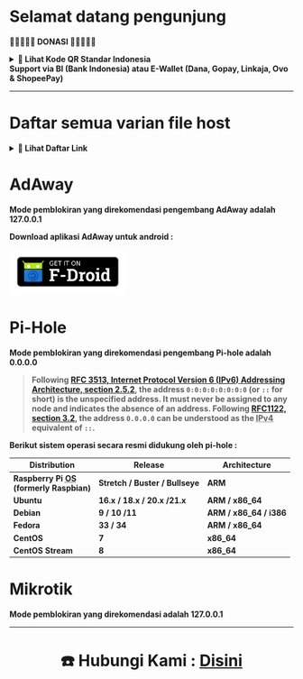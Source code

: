 # Selamat datang pengunjung

<b>💸💸💸💸💸 DONASI 💸💸💸💸💸</b> 

<details>
  <summary><b> 🔎 Lihat Kode QR Standar Indonesia</summary>
<p dir="auto"><a target="_blank" rel="noopener noreferrer" href="https://user-images.githubusercontent.com/94752371/166851078-7768997c-42dd-4cdf-b094-8fb590107a47.png"><img src="https://user-images.githubusercontent.com/94752371/166851078-7768997c-42dd-4cdf-b094-8fb590107a47.png" height="500" style="max-width: 100%;"></a></p>
</details>
Support via BI (Bank Indonesia) atau E-Wallet (Dana, Gopay, Linkaja, Ovo & ShopeePay)

<hr>

# Daftar semua varian file host
  
<details>
<summary><b> 🔎 Lihat Daftar Link</summary>
<table>
<thead>
<tr>
<th align="center">Judul</th>
<th align="center">Mode 0.0.0.0</th>
<th align="center">Mode 127.0.0.1</th>
<th align="center">Mode Domain</th>
<th align="center">Penulis</th>
</tr>
</thead>
<tbody>
<tr>
<td>Reguler</td>
<td align="center"><a href="https://raw.githubusercontent.com/fandanetwork/hosts/main/pihole/reguler" rel="nofollow">Link</a></td>
<td align="center"><a href="https://raw.githubusercontent.com/fandanetwork/hosts/main/adguard-home/reguler" rel="nofollow">Link</a></td>
<td align="center"><a href="/index" rel="nofollow">-</a></td>
<th align="center">Fanda Network</th>
</tr>
<tr>
<td>Advertising</td>
<td align="center"><a href="https://raw.githubusercontent.com/fandanetwork/hosts/main/pihole/ads" rel="nofollow">Link</a></td>
<td align="center"><a href="https://raw.githubusercontent.com/fandanetwork/hosts/main/adguard-home/ads" rel="nofollow">Link</a></td>
<td align="center"><a href="/index" rel="nofollow">-</a></td>
<th align="center">Fanda Network</th>
</tr>
<tr>
<td>Analytics</td>
<td align="center"><a href="https://raw.githubusercontent.com/fandanetwork/hosts/main/pihole/analytics" rel="nofollow">Link</a></td>
<td align="center"><a href="https://raw.githubusercontent.com/fandanetwork/hosts/main/adguard-home/analytics" rel="nofollow">Link</a></td>
<td align="center"><a href="/index" rel="nofollow">-</a></td>
<th align="center">Fanda Network</th>
</tr>
<tr>
<td>Log</td>
<td align="center"><a href="https://raw.githubusercontent.com/fandanetwork/hosts/main/pihole/log" rel="nofollow">Link</a></td>
<td align="center"><a href="https://raw.githubusercontent.com/fandanetwork/hosts/main/adguard-home/log" rel="nofollow">Link</a></td>
<td align="center"><a href="/index" rel="nofollow">-</a></td>
<th align="center">Fanda Network</th>
</tr>
<tr>
<td>Malware</td>
<td align="center"><a href="https://raw.githubusercontent.com/fandanetwork/hosts/main/pihole/malware" rel="nofollow">Link</a></td>
<td align="center"><a href="https://raw.githubusercontent.com/fandanetwork/hosts/main/adguard-home/malware" rel="nofollow">Link</a></td>
<td align="center"><a href="/index" rel="nofollow">-</a></td>
<th align="center">Fanda Network</th>
</tr>
<tr>
<td>Trackers</td>
<td align="center"><a href="https://raw.githubusercontent.com/fandanetwork/hosts/main/pihole/trackers" rel="nofollow">Link</a></td>
<td align="center"><a href="https://raw.githubusercontent.com/fandanetwork/hosts/main/adguard-home/trackers" rel="nofollow">Link</a></td>
<td align="center"><a href="/index" rel="nofollow">-</a></td>
<th align="center">Fanda Network</th>
</tr>
<tr>
<td>Ublock</td>
<td align="center"><a href="https://raw.githubusercontent.com/fandanetwork/hosts/main/pihole/ublock" rel="nofollow">Link</a></td>
<td align="center"><a href="https://raw.githubusercontent.com/fandanetwork/hosts/main/adguard-home/ublock" rel="nofollow">Link</a></td>
<td align="center"><a href="/index" rel="nofollow">-</a></td>
<th align="center">uBlock Origin</th>
</tr>
<tr>
<td>Push</td>
<td align="center"><a href="https://raw.githubusercontent.com/fandanetwork/hosts/main/pihole/push" rel="nofollow">Link</a></td>
<td align="center"><a href="https://raw.githubusercontent.com/fandanetwork/hosts/main/adguard-home/push" rel="nofollow">Link</a></td>
<td align="center"><a href="/index" rel="nofollow">-</a></td>
<th align="center">Fanda Network</th>
</tr>
<tr>
<td>Porn</td>
<td align="center"><a href="/index" rel="nofollow">-</a></td>
<td align="center"><a href="/index" rel="nofollow">-</a></td>
<td align="center"><a href="https://raw.githubusercontent.com/fandanetwork/hosts/main/domain/porn" rel="nofollow">Link</a></td>
<th align="center">Random</th>
</tr>
</tbody>
</table>
</details>

# AdAway
Mode pemblokiran yang direkomendasi pengembang AdAway adalah <b>127.0.0.1</b>

Download aplikasi AdAway untuk android : 
<p dir="auto"><a href="https://app.adaway.org/adaway.apk" rel="nofollow"><img src="https://raw.githubusercontent.com/AdAway/AdAway/master/Resources/get-it-on-fdroid.png" alt="Get it on official AdAway website" height="80" style="max-width: 100%;"></a>

# Pi-Hole

  Mode pemblokiran yang direkomendasi pengembang Pi-hole adalah <b>0.0.0.0</b>
<p><blockquote>Following <a href="https://tools.ietf.org/html/rfc3513#section-2.5.2">RFC 3513, Internet Protocol Version 6 (<abbr title="Internet Protocol version 6 (addresses like 2001:db8::ff00:42:8329)">IPv6</abbr>) Addressing Architecture, section 2.5.2</a>, the address <code>0:0:0:0:0:0:0:0</code> (or <code>::</code> for short) is the unspecified address. It must never be assigned to any node and indicates the absence of an address. Following <a href="https://tools.ietf.org/html/rfc1122#section-3.2">RFC1122, section 3.2</a>, the address <code>0.0.0.0</code> can be understood as the <abbr title="Internet Protocol version 4 (addresses like 192.168.0.1)">IPv4</abbr> equivalent of <code>::</code>.</blockquote></p>
  
Berikut sistem operasi secara resmi didukung oleh pi-hole :

<table>
<thead>
<tr>
<th>Distribution</th>
<th>Release</th>
<th>Architecture</th>
</tr>
</thead>
<tbody>
<tr>
<td>Raspberry Pi <abbr title="Operating system">OS</abbr> <br>(formerly Raspbian)</td>
<td>Stretch / Buster / Bullseye</td>
<td>ARM</td>
</tr>
<tr>
<td>Ubuntu</td>
<td>16.x / 18.x / 20.x /21.x</td>
<td>ARM / x86_64</td>
</tr>
<tr>
<td>Debian</td>
<td>9 / 10 /11</td>
<td>ARM / x86_64 / i386</td>
</tr>
<tr>
<td>Fedora</td>
<td>33 / 34</td>
<td>ARM / x86_64</td>
</tr>
<tr>
<td>CentOS</td>
<td>7</td>
<td>x86_64</td>
</tr>
<tr>
<td>CentOS Stream</td>
<td>8</td>
<td>x86_64</td>
</tr>
</tbody>
</table>

# Mikrotik

  Mode pemblokiran yang direkomendasi adalah <b>127.0.0.1</b>

<hr>
<center><h1> ☎️ Hubungi Kami : <a href="https://linktr.ee/fandagroup" target="_blank" class="text-bold">Disini</a> </h1></center>
